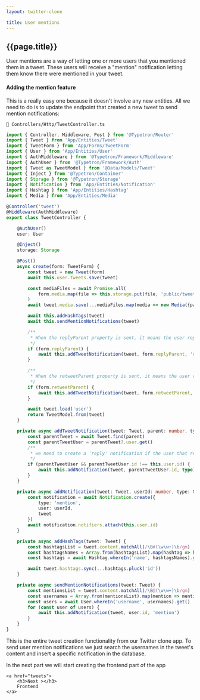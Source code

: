 ```yaml
---
layout: twitter-clone

title: User mentions
---
```


## {{page.title}}

User mentions are a way of letting one or more users that you mentioned them in a tweet. These users will receive a 
"mention" notification letting them know there were mentioned in your tweet.

#### Adding the mention feature

This is a really easy one because it doesn't involve any new entities. All we need to do is to update the endpoint that
created a new tweet to send mention notifications:

```file-path
📁 Controllers/Http/TweetController.ts
```

```ts
import { Controller, Middleware, Post } from '@Typetron/Router'
import { Tweet } from 'App/Entities/Tweet'
import { TweetForm } from 'App/Forms/TweetForm'
import { User } from 'App/Entities/User'
import { AuthMiddleware } from '@Typetron/Framework/Middleware'
import { AuthUser } from '@Typetron/Framework/Auth'
import { Tweet as TweetModel } from '@Data/Models/Tweet'
import { Inject } from '@Typetron/Container'
import { Storage } from '@Typetron/Storage'
import { Notification } from 'App/Entities/Notification'
import { Hashtag } from 'App/Entities/Hashtag'
import { Media } from 'App/Entities/Media'

@Controller('tweet')
@Middleware(AuthMiddleware)
export class TweetController {

    @AuthUser()
    user: User

    @Inject()
    storage: Storage

    @Post()
    async create(form: TweetForm) {
        const tweet = new Tweet(form)
        await this.user.tweets.save(tweet)

        const mediaFiles = await Promise.all(
            form.media.map(file => this.storage.put(file, 'public/tweets-media'))
        )
        await tweet.media.save(...mediaFiles.map(media => new Media({path: media})))

        await this.addHashTags(tweet)
        await this.sendMentionNotifications(tweet)

        /**
         * When the replyParent property is sent, it means the user replied this tweet.
         */
        if (form.replyParent) {
            await this.addTweetNotification(tweet, form.replyParent, 'reply')
        }

        /**
         * When the retweetParent property is sent, it means the user retweeted this tweet.
         */
        if (form.retweetParent) {
            await this.addTweetNotification(tweet, form.retweetParent, 'retweet')
        }

        await tweet.load('user')
        return TweetModel.from(tweet)
    }

    private async addTweetNotification(tweet: Tweet, parent: number, type: 'reply' | 'retweet') {
        const parentTweet = await Tweet.find(parent)
        const parentTweetUser = parentTweet?.user.get()
        /**
         * we need to create a 'reply' notification if the user that replied the tweet is not its author.
         */
        if (parentTweetUser && parentTweetUser.id !== this.user.id) {
            await this.addNotification(tweet, parentTweetUser.id, type)
        }
    }

    private async addNotification(tweet: Tweet, userId: number, type: Notification['type']) {
        const notification = await Notification.create({
            type: 'mention',
            user: userId,
            tweet
        })
        await notification.notifiers.attach(this.user.id)
    }

    private async addHashTags(tweet: Tweet) {
        const hashtagsList = tweet.content.matchAll(/\B#(\w\w+)\b/gm)
        const hashtagsNames = Array.from(hashtagsList).map(hashtag => hashtag[1])
        const hashtags = await Hashtag.whereIn('name', hashtagsNames).get()

        await tweet.hashtags.sync(...hashtags.pluck('id'))
    }

    private async sendMentionNotifications(tweet: Tweet) {
        const mentionsList = tweet.content.matchAll(/\B@(\w\w+)\b/gm)
        const usernames = Array.from(mentionsList).map(mention => mention[1])
        const users = await User.whereIn('username', usernames).get()
        for (const user of users) {
            await this.addNotification(tweet, user.id, 'mention')
        }
    }
}
```

This is the entire tweet creation functionality from our Twitter clone app. To send user mention notifications we just
search the usernames in the tweet's content and insert a specific notification in the database.

<div class="tutorial-next-page">
    In the next part we will start creating the frontend part of the app

    <a href="tweets">
        <h3>Next ></h3>
        Frontend
    </a>

</div>

